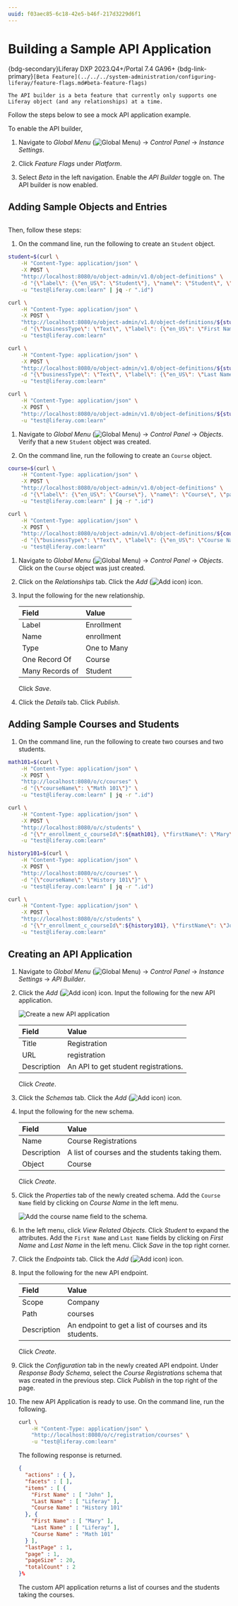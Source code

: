 ```yaml
---
uuid: f03aec85-6c18-42e5-b46f-217d3229d6f1
---
```

# Building a Sample API Application

{bdg-secondary}Liferay DXP 2023.Q4+/Portal 7.4 GA96+
{bdg-link-primary}`[Beta Feature](../../../system-administration/configuring-liferay/feature-flags.md#beta-feature-flags)`

```{important}
The API builder is a beta feature that currently only supports one Liferay object (and any relationships) at a time.
```

Follow the steps below to see a mock API application example.

To enable the API builder,

1. Navigate to _Global Menu_ (![Global Menu](../../images/icon-applications-menu.png)) &rarr; _Control Panel_ &rarr; _Instance Settings_.

2. Click _Feature Flags_ under _Platform_.

3. Select _Beta_ in the left navigation. Enable the _API Builder_ toggle on. The API builder is now enabled.

## Adding Sample Objects and Entries

```{include} /_snippets/run-liferay-dxp.md
```

Then, follow these steps:

1. On the command line, run the following to create an `Student` object.

  ```bash
  student=$(curl \
	  -H "Content-Type: application/json" \
	  -X POST \
	  "http://localhost:8080/o/object-admin/v1.0/object-definitions" \
	  -d "{\"label\": {\"en_US\": \"Student\"}, \"name\": \"Student\", \"panelCategoryKey\": \"control_panel.object\", \"pluralLabel\": {\"en_US\": \"Students\"}, \"scope\": \"company\"}" \
	  -u "test@liferay.com:learn" | jq -r ".id")

  curl \
	  -H "Content-Type: application/json" \
	  -X POST \
	  "http://localhost:8080/o/object-admin/v1.0/object-definitions/${student}/object-fields" \
	  -d "{\"businessType\": \"Text\", \"label\": {\"en_US\": \"First Name\"}, \"name\": \"firstName\", \"required\": false}" \
	  -u "test@liferay.com:learn"

  curl \
	  -H "Content-Type: application/json" \
	  -X POST \
	  "http://localhost:8080/o/object-admin/v1.0/object-definitions/${student}/object-fields" \
	  -d "{\"businessType\": \"Text\", \"label\": {\"en_US\": \"Last Name\"}, \"name\": \"lastName\", \"required\": false}" \
	  -u "test@liferay.com:learn"

  curl \
	  -H "Content-Type: application/json" \
	  -X POST \
	  "http://localhost:8080/o/object-admin/v1.0/object-definitions/${student}/publish" \
	  -u "test@liferay.com:learn"
  ```

1. Navigate to _Global Menu_ (![Global Menu](../../images/icon-applications-menu.png)) &rarr; _Control Panel_ &rarr; _Objects_. Verify that a new `Student` object was created.

1. On the command line, run the following to create an `Course` object.

  ```bash
  course=$(curl \
	  -H "Content-Type: application/json" \
	  -X POST \
	  "http://localhost:8080/o/object-admin/v1.0/object-definitions" \
	  -d "{\"label\": {\"en_US\": \"Course\"}, \"name\": \"Course\", \"panelCategoryKey\": \"control_panel.object\", \"pluralLabel\": {\"en_US\": \"Courses\"}, \"scope\": \"company\"}" \
	  -u "test@liferay.com:learn" | jq -r ".id")

  curl \
	  -H "Content-Type: application/json" \
	  -X POST \
	  "http://localhost:8080/o/object-admin/v1.0/object-definitions/${course}/object-fields" \
	  -d "{\"businessType\": \"Text\", \"label\": {\"en_US\": \"Course Name\"}, \"name\": \"courseName\", \"required\": false}" \
	  -u "test@liferay.com:learn"
  ```

1. Navigate to _Global Menu_ (![Global Menu](../../images/icon-applications-menu.png)) &rarr; _Control Panel_ &rarr; _Objects_. Click on the `Course` object was just created.

1. Click on the _Relationships_ tab. Click the _Add_ (![Add icon](../../images/icon-add.png)) icon.

1. Input the following for the new relationship.

    | Field | Value |
    | :--- | :--- |
    | Label | Enrollment |
    | Name | enrollment |
    | Type | One to Many |
    | One Record Of | Course |
    | Many Records of | Student |

    Click _Save_.

1. Click the _Details_ tab. Click _Publish_.

## Adding Sample Courses and Students

1. On the command line, run the following to create two courses and two students.

  ```bash
  math101=$(curl \
	  -H "Content-Type: application/json" \
	  -X POST \
	  "http://localhost:8080/o/c/courses" \
	  -d "{\"courseName\": \"Math 101\"}" \
	  -u "test@liferay.com:learn" | jq -r ".id")

  curl \
	  -H "Content-Type: application/json" \
	  -X POST \
	  "http://localhost:8080/o/c/students" \
	  -d "{\"r_enrollment_c_courseId\":${math101}, \"firstName\": \"Mary\", \"lastName\": \"Liferay\"}" \
	  -u "test@liferay.com:learn"

  history101=$(curl \
	  -H "Content-Type: application/json" \
	  -X POST \
	  "http://localhost:8080/o/c/courses" \
	  -d "{\"courseName\": \"History 101\"}" \
	  -u "test@liferay.com:learn" | jq -r ".id")

  curl \
	  -H "Content-Type: application/json" \
	  -X POST \
	  "http://localhost:8080/o/c/students" \
	  -d "{\"r_enrollment_c_courseId\":${history101}, \"firstName\": \"John\", \"lastName\": \"Liferay\"}" \
	  -u "test@liferay.com:learn"
  ```

## Creating an API Application

1. Navigate to _Global Menu_ (![Global Menu](../../images/icon-applications-menu.png)) &rarr; _Control Panel_ &rarr; _Instance Settings_ &rarr; _API Builder_.

1. Click the _Add_ (![Add icon](../../images/icon-add.png)) icon. Input the following for the new API application.

    ![Create a new API application](./building-a-sample-api-application/images/01.png)

    | Field | Value |
    | :--- | :--- |
    | Title | Registration |
    | URL | registration |
    | Description | An API to get student registrations. |

    Click _Create_.

1.  Click the _Schemas_ tab. Click the _Add_ (![Add icon](../../images/icon-add.png)) icon.

1. Input the following for the new schema.

    | Field | Value |
    | :--- | :--- |
    | Name | Course Registrations |
    | Description | A list of courses and the students taking them. |
    | Object | Course |

    Click _Create_.

1. Click the _Properties_ tab of the newly created schema. Add the `Course Name` field by clicking on _Course Name_ in the left menu.

    ![Add the course name field to the schema.](./building-a-sample-api-application/images/02.png)

1. In the left menu, click _View Related Objects_. Click _Student_ to expand the attributes. Add the `First Name` and `Last Name` fields by clicking on _First Name_ and _Last Name_ in the left menu. Click _Save_ in the top right corner.

1. Click the _Endpoints_ tab. Click the _Add_ (![Add icon](../../images/icon-add.png)) icon.

1. Input the following for the new API endpoint.

    | Field | Value |
    | :--- | :--- |
    | Scope | Company |
    | Path | courses |
    | Description | An endpoint to get a list of courses and its students. |

    Click _Create_.

1. Click the _Configuration_ tab in the newly created API endpoint. Under _Response Body Schema_, select the _Course Registrations_ schema that was created in the previous step. Click _Publish_ in the top right of the page.

1. The new API Application is ready to use. On the command line, run the following.

    ```bash
    curl \
	    -H "Content-Type: application/json" \
	    "http://localhost:8080/o/c/registration/courses" \
	    -u "test@liferay.com:learn"
    ```
    
    The following response is returned.

    ```json
    {
      "actions" : { },
      "facets" : [ ],
      "items" : [ {
        "First Name" : [ "John" ],
        "Last Name" : [ "Liferay" ],
        "Course Name" : "History 101"
      }, {
        "First Name" : [ "Mary" ],
        "Last Name" : [ "Liferay" ],
        "Course Name" : "Math 101"
      } ],
      "lastPage" : 1,
      "page" : 1,
      "pageSize" : 20,
      "totalCount" : 2
    }% 
    ```

    The custom API application returns a list of courses and the students taking the courses.
